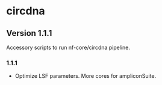 # circdna

## Version 1.1.1

Accessory scripts to run nf-core/circdna pipeline.

### 1.1.1

- Optimize LSF parameters. More cores for ampliconSuite.



